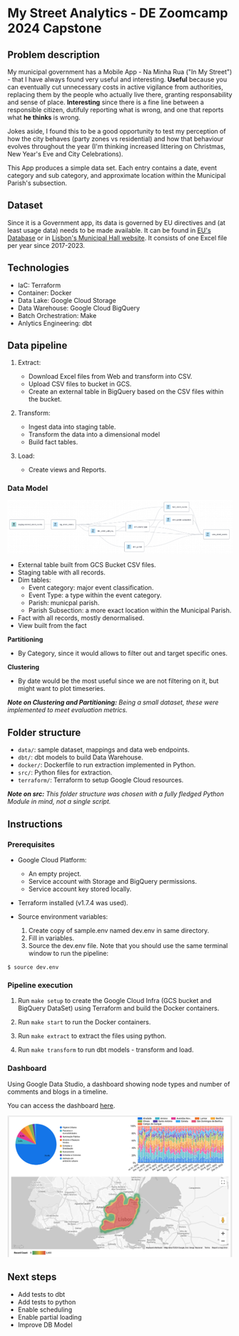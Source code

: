 # My Street Analytics - DE Zoomcamp 2024 Capstone

## Problem description

My municipal government has a Mobile App - Na Minha Rua ("In My Street") - that I have always found very useful and interesting. **Useful** because you can eventually cut unnecessary costs in active vigilance from authorities, replacing them by the people who actually live there, granting responsability and sense of place. **Interesting** since there is a fine line between a responsible citizen, dutifuly reporting what is wrong, and one that reports what **he thinks** is wrong.

Jokes aside, I found this to be a good opportunity to test my perception of how the city behaves (party zones vs residential) and how that behaviour evolves throughout the year (I'm thinking increased littering on Christmas, New Year's Eve and City Celebrations).

This App produces a simple data set. Each entry contains a date, event category and sub category, and approximate location within the Municipal Parish's subsection.

## Dataset

Since it is a Government app, its data is governed by EU directives and (at least usage data) needs to be made available. It can be found in [EU's Database](https://data.europa.eu/data/datasets/ocorrencias-na-minha-rua?locale=en) or in [Lisbon's Municipal Hall website](https://lisboaaberta.cm-lisboa.pt/index.php/pt/dados/conjuntos-de-dados). It consists of one Excel file per year since 2017-2023.


## Technologies

- IaC: Terraform
- Container: Docker
- Data Lake: Google Cloud Storage
- Data Warehouse: Google Cloud BigQuery
- Batch Orchestration: Make
- Anlytics Engineering: dbt

## Data pipeline

1. Extract: 
	- Download Excel files from Web and transform into CSV.
	- Upload CSV files to bucket in GCS.
    - Create an external table in BigQuery based on the CSV files within the bucket.

2. Transform:
	- Ingest data into staging table.
    - Transform the data into a dimensional model
    - Build fact tables.

3. Load:
    - Create views and Reports.


### Data Model
![dll](data/images/dw_dll.png)
- External table built from GCS Bucket CSV files.
- Staging table with all records.
- Dim tables:
    - Event category: major event classification.
    - Event Type: a type within the event category.
    - Parish: municpal parish.
    - Parish Subsection: a more exact location within the Municipal Parish.
- Fact with all records, mostly denormalised.
- View built from the fact


**Partitioning**

- By Category, since it would allows to filter out and target specific ones.

**Clustering**

- By date would be the most useful since we are not filtering on it, but might want to plot timeseries.

_**Note on Clustering and Partitioning:** Being a small dataset, these were implemented to meet evaluation metrics._

## Folder structure

- `data/`: sample dataset, mappings and data web endpoints.
- `dbt/`: dbt models to build Data Warehouse.
- `docker/`: Dockerfile to run extraction implemented in Python.
- `src/`: Python files for extraction.
- `terraform/`: Terraform to setup Google Cloud resources.

_**Note on src:** This folder structure was chosen with a fully fledged Python Module in mind, not a single script._


## Instructions

### Prerequisites

- Google Cloud Platform:
	- An empty project.
	- Service account with Storage and BigQuery permissions.
	- Service account key stored locally.

- Terraform installed (v1.7.4 was used).
- Source environment variables:
    1. Create copy of sample.env named dev.env in same directory.
    2. Fill in variables.
    3. Source the dev.env file. Note that you should use the same terminal window to run the pipeline:

```
$ source dev.env
```

### Pipeline execution

1. Run `make setup` to create the Google Cloud Infra (GCS bucket and BigQuery DataSet) using Terraform and build the Docker containers.

2. Run `make start` to run the Docker containers.

3. Run `make extract` to extract the files using python.

4. Run `make transform` to run dbt models - transform and load.

### Dashboard


Using Google Data Studio, a dashboard showing node types and number of comments and blogs in a timeline.

You can access the dashboard [here](https://lookerstudio.google.com/reporting/7146e196-3ce8-4b3c-9bc6-70eef2ae1ad1).

![dashboard](data/images/looker_report.png)


## Next steps

- Add tests to dbt
- Add tests to python
- Enable scheduling
- Enable partial loading
- Improve DB Model
